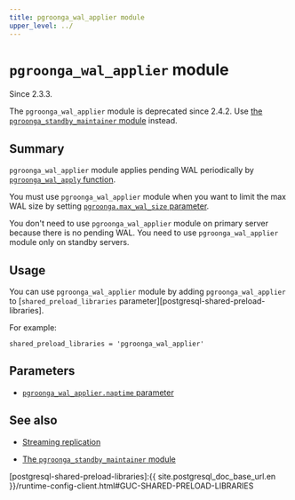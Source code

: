 ```yaml
---
title: pgroonga_wal_applier module
upper_level: ../
---
```


# `pgroonga_wal_applier` module

Since 2.3.3.

The `pgroonga_wal_applier` module is deprecated since 2.4.2. Use [the `pgroonga_standby_maintainer` module][pgroonga-standby-maintainer] instead.

## Summary

`pgroonga_wal_applier` module applies pending WAL periodically by [`pgroonga_wal_apply` function][pgroonga-wal-apply].

You must use `pgroonga_wal_applier` module when you want to limit the max WAL size by setting [`pgroonga.max_wal_size` parameter][max-wal-size].

You don't need to use `pgroonga_wal_applier` module on primary server because there is no pending WAL. You need to use `pgroonga_wal_applier` module only on standby servers.

## Usage

You can use `pgroonga_wal_applier` module by adding `pgroonga_wal_applier` to [`shared_preload_libraries` parameter][postgresql-shared-preload-libraries].

For example:

```text
shared_preload_libraries = 'pgroonga_wal_applier'
```

## Parameters

  * [`pgroonga_wal_applier.naptime` parameter][pgroonga-wal-applier-naptime]

## See also

  * [Streaming replication][streaming-replication]

  * [The `pgroonga_standby_maintainer` module][pgroonga-standby-maintainer]

[pgroonga-standby-maintainer]:../modules/pgroonga-standby-maintainer.html

[pgroonga-wal-apply]:../functions/pgroonga-wal-apply.html

[max-wal-size]:../parameters/max-wal-size.html

[postgresql-shared-preload-libraries]:{{ site.postgresql_doc_base_url.en }}/runtime-config-client.html#GUC-SHARED-PRELOAD-LIBRARIES

[pgroonga-wal-applier-naptime]:../parameters/pgroonga-wal-applier-naptime.html

[streaming-replication]:../streaming-replication.html

